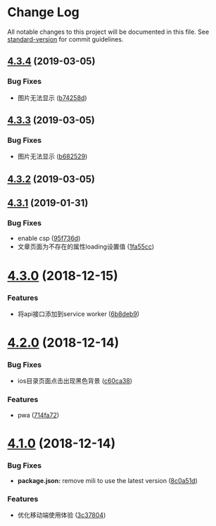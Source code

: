 # Change Log

All notable changes to this project will be documented in this file. See [standard-version](https://github.com/conventional-changelog/standard-version) for commit guidelines.

<a name="4.3.4"></a>
## [4.3.4](https://github.com/Val-istar-Guo/miaooo.me/compare/v4.3.3...v4.3.4) (2019-03-05)


### Bug Fixes

* 图片无法显示 ([b74258d](https://github.com/Val-istar-Guo/miaooo.me/commit/b74258d))



<a name="4.3.3"></a>
## [4.3.3](https://github.com/Val-istar-Guo/miaooo.me/compare/v4.3.2...v4.3.3) (2019-03-05)


### Bug Fixes

* 图片无法显示 ([b682529](https://github.com/Val-istar-Guo/miaooo.me/commit/b682529))



<a name="4.3.2"></a>
## [4.3.2](https://github.com/Val-istar-Guo/miaooo.me/compare/v4.3.1...v4.3.2) (2019-03-05)



<a name="4.3.1"></a>
## [4.3.1](https://github.com/Val-istar-Guo/miaooo.me/compare/v4.3.0...v4.3.1) (2019-01-31)


### Bug Fixes

* enable csp ([95f736d](https://github.com/Val-istar-Guo/miaooo.me/commit/95f736d))
* 文章页面为不存在的属性loading设置值 ([1fa55cc](https://github.com/Val-istar-Guo/miaooo.me/commit/1fa55cc))



<a name="4.3.0"></a>
# [4.3.0](https://github.com/Val-istar-Guo/miaooo.me/compare/v4.2.0...v4.3.0) (2018-12-15)


### Features

* 将api接口添加到service worker ([6b8deb9](https://github.com/Val-istar-Guo/miaooo.me/commit/6b8deb9))



<a name="4.2.0"></a>
# [4.2.0](https://github.com/Val-istar-Guo/miaooo.me/compare/v4.1.0...v4.2.0) (2018-12-14)


### Bug Fixes

* ios目录页面点击出现黑色背景 ([c60ca38](https://github.com/Val-istar-Guo/miaooo.me/commit/c60ca38))


### Features

* pwa ([714fa72](https://github.com/Val-istar-Guo/miaooo.me/commit/714fa72))



<a name="4.1.0"></a>
# [4.1.0](https://github.com/Val-istar-Guo/miaooo.me/compare/v4.0.1...v4.1.0) (2018-12-14)


### Bug Fixes

* **package.json:** remove mili to use the latest version ([8c0a51d](https://github.com/Val-istar-Guo/miaooo.me/commit/8c0a51d))


### Features

* 优化移动端使用体验 ([3c37804](https://github.com/Val-istar-Guo/miaooo.me/commit/3c37804))
